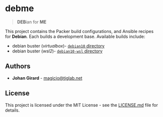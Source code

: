 # debme 

> **DEB**ian for **ME**

This project contains the Packer build configurations, and Ansible recipes for **Debian**.
Each builds a development base.
Available builds include:

- debian buster (*virtualbox*)- [`debian10` directory](./debian10/README.md)
- debian buster (*wsl2*)- [`debian10-wsl` directory](./debian10-wsl/README.md)

## Authors

- **Johan Girard** - magicjo@tiglab.net

## License

This project is licensed under the MIT License - see the
[LICENSE.md](./LICENSE.md) file for details.
